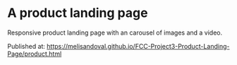 # A product landing page

Responsive product landing page with an carousel of images and a video.

Published at: https://melisandoval.github.io/FCC-Project3-Product-Landing-Page/product.html
